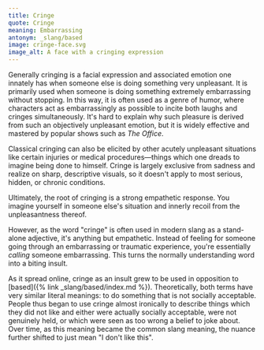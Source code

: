 ```yaml
---
title: Cringe
quote: Cringe
meaning: Embarrassing
antonym: _slang/based
image: cringe-face.svg
image_alt: A face with a cringing expression
---
```


Generally cringing is a facial expression and associated emotion one innately has when someone else is doing something very unpleasant. It is primarily used when someone is doing something extremely embarrassing without stopping. In this way, it is often used as a genre of humor, where characters act as embarrassingly as possible to incite both laughs and cringes simultaneously. It's hard to explain why such pleasure is derived from such an objectively unpleasant emotion, but it is widely effective and mastered by popular shows such as *The Office*.

Classical cringing can also be elicited by other acutely unpleasant situations like certain injuries or medical procedures—things which one dreads to imagine being done to himself. Cringe is largely exclusive from sadness and realize on sharp, descriptive visuals, so it doesn't apply to most serious, hidden, or chronic conditions.

Ultimately, the root of cringing is a strong empathetic response. You imagine yourself in someone else's situation and innerly recoil from the unpleasantness thereof. 

However, as the word "cringe" is often used in modern slang as a stand-alone adjective, it's anything but empathetic. Instead of feeling for someone going through an embarrassing or traumatic experience, you're essentially *calling* someone embarrassing. This turns the normally understanding word into a biting insult.

As it spread online, cringe as an insult grew to be used in opposition to [based]({% link _slang/based/index.md %}). Theoretically, both terms have very similar literal meanings: to do something that is not socially acceptable. People thus began to use cringe almost ironically to describe things which they did not like and either were actually socially acceptable, were not genuinely held, or which were seen as too wrong a belief to joke about. Over time, as this meaning became the common slang meaning, the nuance further shifted to just mean "I don't like this".
